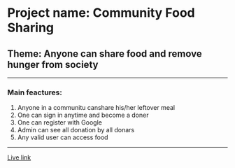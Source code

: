 # Project name: Community Food Sharing
## Theme: Anyone can share food and remove hunger from society

---

### Main feactures:
1. Anyone in a communitu canshare his/her leftover meal
2. One can sign in anytime and become a doner
3. One can register with Google
4. Admin can see all donation by all donars
5. Any valid user can access food
---


[Live link ](https://assignment-11-community-foods.web.app/)